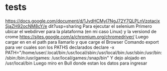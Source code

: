 # tests
https://docs.google.com/document/d/1JvdHCMyI7NgJ72Y7QLPLnVzotacjxSjaZH92ocNM8cY/e
dit?usp=sharing
Para ejecutar el selenium
Primero ubicar el webdirver para la plataforma (en mi caso Linux) y la versiond de crome
https://sites.google.com/a/chromium.org/chromedriver/
Luego cargar en en el path para llamarlo y que carge el Browser
Comando ​ export​ para ver cuales son los PATHS declarados
declare -x
PATH="/home/user/.local/bin:/usr/local/sbin:/usr/local/bin:/usr/sbin:/usr/bin:/sbin:/bin:/usr/games:
/usr/local/games:/snap/bin"
Y dejo alojado en /usr/local/bin
Luego miro en Bull donde estan los datos para ingresar
